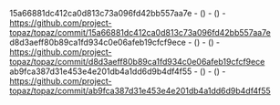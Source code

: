 15a66881dc412ca0d813c73a096fd42bb557aa7e -  () -  () - https://github.com/project-topaz/topaz/commit/15a66881dc412ca0d813c73a096fd42bb557aa7e
d8d3aeff80b89ca1fd934c0e06afeb19cfcf9ece -  () -  () - https://github.com/project-topaz/topaz/commit/d8d3aeff80b89ca1fd934c0e06afeb19cfcf9ece
ab9fca387d31e453e4e201db4a1dd6d9b4df4f55 -  () -  () - https://github.com/project-topaz/topaz/commit/ab9fca387d31e453e4e201db4a1dd6d9b4df4f55
